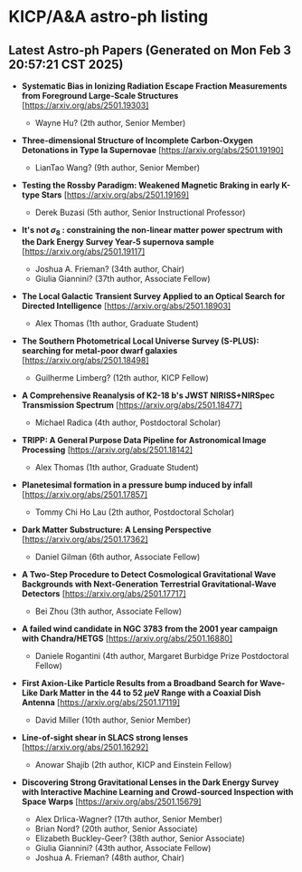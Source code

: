 # KICP/A&A astro-ph listing

## Latest Astro-ph Papers (Generated on Mon Feb  3 20:57:21 CST 2025)

- **Systematic Bias in Ionizing Radiation Escape Fraction Measurements from Foreground Large-Scale Structures**
[https://arxiv.org/abs/2501.19303]
  + Wayne Hu? (2th author, Senior Member)

- **Three-dimensional Structure of Incomplete Carbon-Oxygen Detonations in Type Ia Supernovae**
[https://arxiv.org/abs/2501.19190]
  + LianTao Wang? (9th author, Senior Member)

- **Testing the Rossby Paradigm: Weakened Magnetic Braking in early K-type Stars**
[https://arxiv.org/abs/2501.19169]
  + Derek Buzasi (5th author, Senior Instructional Professor)

- **It's not $\sigma_8$ : constraining the non-linear matter power spectrum with the Dark Energy Survey Year-5 supernova sample**
[https://arxiv.org/abs/2501.19117]
  + Joshua A. Frieman? (34th author, Chair)
  + Giulia Giannini? (37th author, Associate Fellow)

- **The Local Galactic Transient Survey Applied to an Optical Search for Directed Intelligence**
[https://arxiv.org/abs/2501.18903]
  + Alex Thomas (1th author, Graduate Student)

- **The Southern Photometrical Local Universe Survey (S-PLUS): searching for metal-poor dwarf galaxies**
[https://arxiv.org/abs/2501.18498]
  + Guilherme Limberg? (12th author, KICP Fellow)

- **A Comprehensive Reanalysis of K2-18 b's JWST NIRISS+NIRSpec Transmission Spectrum**
[https://arxiv.org/abs/2501.18477]
  + Michael Radica (4th author, Postdoctoral Scholar)

- **TRIPP: A General Purpose Data Pipeline for Astronomical Image Processing**
[https://arxiv.org/abs/2501.18142]
  + Alex Thomas (1th author, Graduate Student)

- **Planetesimal formation in a pressure bump induced by infall**
[https://arxiv.org/abs/2501.17857]
  + Tommy Chi Ho Lau (2th author, Postdoctoral Scholar)

- **Dark Matter Substructure: A Lensing Perspective**
[https://arxiv.org/abs/2501.17362]
  + Daniel Gilman (6th author, Associate Fellow)

- **A Two-Step Procedure to Detect Cosmological Gravitational Wave Backgrounds with Next-Generation Terrestrial Gravitational-Wave Detectors**
[https://arxiv.org/abs/2501.17717]
  + Bei Zhou (3th author, Associate Fellow)

- **A failed wind candidate in NGC 3783 from the 2001 year campaign with Chandra/HETGS**
[https://arxiv.org/abs/2501.16880]
  + Daniele Rogantini (4th author, Margaret Burbidge Prize Postdoctoral Fellow)

- **First Axion-Like Particle Results from a Broadband Search for Wave-Like Dark Matter in the 44 to 52 $\mu$eV Range with a Coaxial Dish Antenna**
[https://arxiv.org/abs/2501.17119]
  + David Miller (10th author, Senior Member)

- **Line-of-sight shear in SLACS strong lenses**
[https://arxiv.org/abs/2501.16292]
  + Anowar Shajib (2th author, KICP and Einstein Fellow)

- **Discovering Strong Gravitational Lenses in the Dark Energy Survey with Interactive Machine Learning and Crowd-sourced Inspection with Space Warps**
[https://arxiv.org/abs/2501.15679]
  + Alex Drlica-Wagner? (17th author, Senior Member)
  + Brian Nord? (20th author, Senior Associate)
  + Elizabeth Buckley-Geer? (38th author, Senior Associate)
  + Giulia Giannini? (43th author, Associate Fellow)
  + Joshua A. Frieman? (48th author, Chair)

